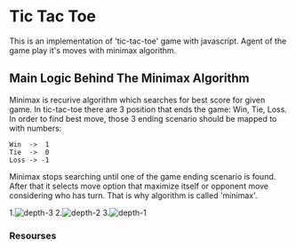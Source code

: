 # Tic Tac Toe 
This is an implementation of 'tic-tac-toe' game with javascript.
Agent of the game play it's moves with minimax algorithm.

## Main Logic Behind The Minimax Algorithm

Minimax is recurive algorithm which searches for best score for given game. In tic-tac-toe there are 3 position that ends the game: Win, Tie, Loss.
In order to find best move, those 3 ending scenario should be mapped to with numbers:
  
    Win  ->  1
    Tie  ->  0
    Loss -> -1

Minimax stops searching until one of the game ending scenario is found. After that it selects move option that maximize itself or opponent move considering who has turn. That is why algorithm is called 'minimax'.
  

1.![depth-3](https://user-images.githubusercontent.com/56651041/131475596-69f28772-a661-4957-b819-485040d743a5.png)
2.![depth-2 ](https://user-images.githubusercontent.com/56651041/131475602-f5aa726e-de5a-41cc-8363-8239595b7248.png)
3.![depth-1](https://user-images.githubusercontent.com/56651041/131475601-04c05035-861f-4649-b8fd-d988aafa83a7.png)



### Resourses

